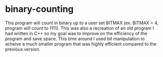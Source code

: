 # binary-counting
This program will count in binary up to a user set BITMAX (ex. BITMAX = 4, program will count to 1111). This was also a recreation of an old program I had written in C++ so my goal was to improve on the efficiency of the program and save space. This time around I used bit manipulation to acheive a much smaller program that was highly efficient compared to the previous version.
